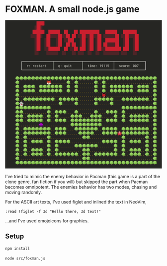 # FOXMAN. A small node.js game

![foxman.gif](foxman.gif)

I've tried to mimic the enemy behavior in Pacman (this game is a part of the clone genre, fan fiction if you will) but skipped the part when Pacman becomes omnipotent. The enemies behavior has two modes, chasing and moving randomly.

For the ASCII art texts, I've used figlet and inlined the text in NeoVim,
```
:read !figlet -f 3d "Hello there, 3d text!"
```
...and I've used emojoicons for graphics.

## Setup
```
npm install

node src/foxman.js
```
